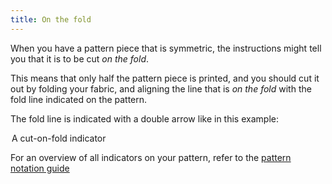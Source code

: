 ```yaml
---
title: On the fold
---
```


When you have a pattern piece that is symmetric, the instructions might tell you that it is to be cut *on the fold*.

This means that only half the pattern piece is printed, and you should cut it out by folding your fabric, and
aligning the line that is *on the fold* with the fold line indicated on the pattern.

The fold line is indicated with a double arrow like in this example:

<Legend part="cutonfold">A cut-on-fold indicator</Legend>

<Tip>

For an overview of all indicators on your pattern, refer to the [pattern notation guide](/docs/various/notation/)

</Tip>
